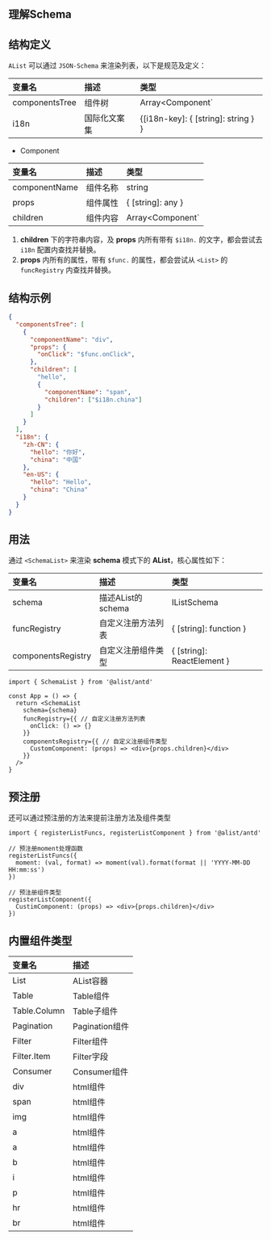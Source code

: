 ## 理解Schema

## 结构定义

`AList` 可以通过 `JSON-Schema` 来渲染列表，以下是规范及定义：

| 变量名       | 描述                             | 类型                 |
|:----------|:---------------------------------|:--------------------|
| componentsTree    |  组件树                 | Array<Component`|`string> |
| i18n    |  国际化文案集                 | {[i18n-key]: { [string]: string } } |

* Component

| 变量名       | 描述                             | 类型                 |
|:----------|:---------------------------------|:--------------------|
| componentName    |  组件名称                 | string |
| props    |  组件属性                 | { [string]: any } |
| children    |  组件内容                 | Array<Component`|`string> |

1. **children** 下的字符串内容，及 **props** 内所有带有 `$i18n.` 的文字，都会尝试去 `i18n` 配置内查找并替换。
2. **props** 内所有的属性，带有 `$func.` 的属性，都会尝试从 `<List>` 的 `funcRegistry` 内查找并替换。

## 结构示例

```json
{
  "componentsTree": [
    {
      "componentName": "div",
      "props": {
        "onClick": "$func.onClick",
      },
      "children": [
        "hello",
        {
          "componentName": "span",
          "children": ["$i18n.china"]
        }
      ]
    }
  ],
  "i18n": {
    "zh-CN": {
      "hello": "你好",
      "china": "中国"
    },
    "en-US": {
      "hello": "Hello",
      "china": "China"
    }
  }
}
```

## 用法

通过 `<SchemaList>` 来渲染 **schema** 模式下的 **AList**，核心属性如下：

| 变量名       | 描述                             | 类型                 |
|:----------|:---------------------------------|:--------------------|
| schema    | 描述AList的schema                  | IListSchema |
| funcRegistry    | 自定义注册方法列表                  | { [string]: function } |
| componentsRegistry    | 自定义注册组件类型                  | { [string]: ReactElement } |

```tsx
import { SchemaList } from '@alist/antd'

const App = () => {
  return <SchemaList
    schema={schema}
    funcRegistry={{ // 自定义注册方法列表
      onClick: () => {}
    }}
    componentsRegistry={{ // 自定义注册组件类型
      CustomComponent: (props) => <div>{props.children}</div>
    }}
  />
}
```

## 预注册

还可以通过预注册的方法来提前注册方法及组件类型

```tsx
import { registerListFuncs, registerListComponent } from '@alist/antd'

// 预注册moment处理函数
registerListFuncs({
  moment: (val, format) => moment(val).format(format || 'YYYY-MM-DD HH:mm:ss')
})

// 预注册组件类型
registerListComponent({
  CustimComponent: (props) => <div>{props.children}</div>
})

```

## 内置组件类型

| 变量名       | 描述                             |
|:----------|:---------------------------------|
| List    |  AList容器                 |
| Table    |  Table组件                 |
| Table.Column    |  Table子组件                 |
| Pagination    |  Pagination组件                 |
| Filter    |  Filter组件                 |
| Filter.Item    |  Filter字段                 |
| Consumer    |  Consumer组件                 |
| div    |  html组件                 |
| span    |  html组件                 |
| img    |  html组件                 |
| a    |  html组件                 |
| a    |  html组件                 |
| b    |  html组件                 |
| i    |  html组件                 |
| p    |  html组件                 |
| hr    |  html组件                 |
| br    |  html组件                 |

